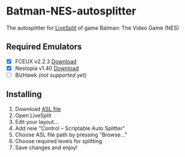 # Batman-NES-autosplitter

The autosplitter for [LiveSplit](https://github.com/LiveSplit/LiveSplit/releases) of game Batman: The Video Game (NES)

## Required Emulators
- [x] FCEUX v2.2.3 [Download](http://www.fceux.com/web/download.html/)
- [x] Nestopia v1.40 [Download](http://nestopia.sourceforge.net/downloads.html/)
- [ ] BizHawk _(not supported yet)_

## Installing
1. Download [ASL file](https://github.com/BroDMax/Batman-NES-autosplitter/archive/master.zip)
2. Open LiveSplit
3. Edit your layout...
4. Add new "Control – Scriptable Auto Splitter"
5. Choose ASL file path by pressing "Browse..."
6. Choose required levels for splitting
7. Save changes and enjoy!
